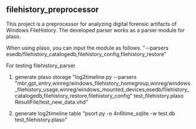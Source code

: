 ## filehistory_preprocessor

This project is a preprocessor for analyzing digital forensic artifacts of Windows FileHistory.
The developed parser works as a parser module for plaso.

When using plaso, you can input the module as follows.
"--parsers esedb/filehistory_catalogedb,filehistory_config,filehistory_restore"

For testing filehistory_parser
1. generate plaso storage
"log2timeline.py --parsers "mbr,gpt_entry,winreg/windows_filehistory_homegroup,winreg/windows_filehistory_usage,winreg/windows_mounted_devices,esedb/filehistory_catalogedb,filehistory_restore,filehistory_config" test_filehistory.plaso ResultFile/test_new_data.vhd"

2. generate log2timeline table
"psort.py -o 4n6time_sqlite -w test.db test_filehistory.plaso"

